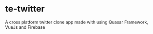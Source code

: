 # te-twitter
A cross platform twitter clone app made with using Quasar Framework, VueJs and Firebase
